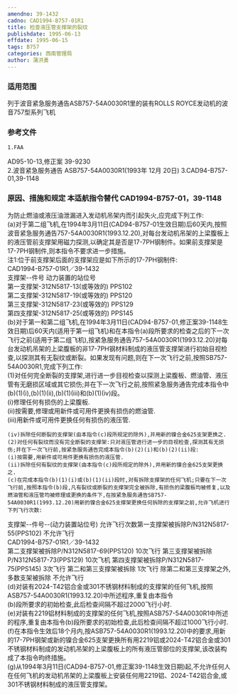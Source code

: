 ```yaml
---
amendno: 39-1432  
cadno: CAD1994-B757-01R1  
title: 检查液压管支撑架的裂纹  
publishdate: 1995-06-13  
effdate: 1995-06-15  
tags: B757  
categories: 西南管理局  
author: 蒲洪勇  
---
```

  
### 适用范围  
列于波音紧急服务通告ASB757-54A0030R1里的装有ROLLS ROYCE发动机的波音757型系列飞机  
  
<!--more-->  
### 参考文件  
    1.FAA  
AD95-10-13,修正案 39-9230  
    2.波音紧急服务通告 ASB757-54A0030R1(1993年 12月 20日)     3.CAD94-B757-01,39-1148  
  
### 原因、措施和规定 本适航指令替代 CAD1994-B757-01，39-1148  
为防止燃油或液压油泄漏进入发动机吊架内而引起失火,应完成下列工作:  
    (a)对于第二组飞机,在1994年3月11日(CAD94-B757-01生效日期)后60天内,按照波音紧急服务通告757-54A0030R1(1993.12.20),对每台发动机吊架的上梁腹板上的液压管前支撑架用磁力探测,以确定其是否是17-7PH钢制件。如果前支撑架是17-7PH钢制件,则本指令不要求进一步措施。  
    注1:位于前支撑架后面的支撑架应是如下所示的17-7PH钢制件:  
  CAD1994-B757-01R1／39-1432  
      支撑架--件号   动力装置的站位号  
第一支撑架-312N5817-13(或等效的)  PPS102  
第二支撑架-312N5817-19(或等效的)  PPS120  
第三支撑架-312N5817-23(或等效的)  PPS129  
第四支撑架-312N5817-25(或等效的)  PPS145  
    (b)对于第一和第二组飞机,在1994年3月11日(CAD94-B757-01,修正案39-1148生效日期)后60天内(适用于第一组飞机)和在本指令(a)段所要求的检查之后的下一次飞行之前(适用于第二组飞机),按紧急服务通告757-54A0030R1(1993.12.20)对每台发动机吊架的上梁腹板的非17-7PH钢材料制成的液压管支撑架进行初始目视检查,以探测其有无裂纹或断裂。如果发现有问题,则在下一次飞行之前,按照SB757-54A0030R1,完成下列工作:  
    (1)对任何完全断裂的支撑架,进行进一步目视检查以探测上梁腹板、燃油管、液压管有无磨损区域或其它损伤;并在下一次飞行之前,按照紧急服务通告完成本指令中(b)(1)(i),(b)(1)(ii),(b)(1)(iii)和(b)(1)(iv)段。  
    (i)修理任何有损伤的上梁腹板.  
    (ii)按需要,修理或用新件或可用件更换有损伤的燃油管.  
    (iii)用新件或可用件更换任何有损伤的液压管.  
  
    (iv)拆除任何断裂的支撑架(由本指令(c)段所规定的除外),并用新的镍合金625支架更换之.  
    (2)对任何有裂纹而没有完全断裂的支撑架:只对液压管进行进一步的目视检查,探测其有无损伤;并在下一次飞行前,按紧急服务通告完成本指令(b)(2)(i)和(b)(2)(ii)段:  
    (i)按需要,用新件或可用件更换有损伤的液压管.  
    (ii)拆除任何有裂纹的支撑架(由本指令(c)段所规定的除外),并用新的镍合金625支架更换之.  
    (c)在完成本指令(b)(1)(i)或(b)(1)(ii)段时,对有拆除支撑架的任何飞机;只要在下一次飞行前,按照本指令(b)段,凡有裂纹或断裂的支撑架完全被拆除,有损伤的梁腹板均被修复,以及燃油管和液压管均被修理或更换的条件下,在按紧急服务通告SB757-54A0030R1(1993.12.20)用新的镍合金625支撑架更换任何拆除的支撑架之前,允许飞机进行下列飞行次数:  
  
 支撑架--件号--(动力装置站位号)  允许飞行次数第一支撑架被拆除P/N312N5817-55(PPS102) 不允许飞行  
  CAD1994-B757-01R1／39-1432  
 第二支撑架被拆除P/N312N5817-69(PPS120) 10次飞行  第三支撑架被拆除P/N312N5817-73(PPS129) 10次飞机 第四支撑架被拆除P/N312N5817-75(PPS145) 3次飞行  第二和第三支撑架被拆除  1次飞行  除第二和第三支撑架之外,多数支架被拆除  不允许飞行  
    (d)对装有2024-T42铝合金或301不锈钢材料制成的支撑架的任何飞机,按照ASB757-54A0030R1(1993.12.20)中所述程序,重复由本指令  
(b)段所要求的初始检查,此后检查间隔不超过2000飞行小时.  
    (e)对装有2219铝材料制成的支撑架的任何飞机,按照ASB757-54A0030R1中所述的程序,重复由本指令(b)段所要求的初始检查,此后检查间隔不超过1000飞行小时.  
(f)在本指令生效后18个月内,按ASB757-54A0030R1(1993.12.20)中的要求,用新的17-7PH钢架或新的镍合金625支架更换所有用2219铝或2024-T42铝合金或301不锈钢材料制成的发动机吊架的上梁腹板上的所有液压管部位的支撑架,该改装构成了本指令昀终措施。  
    (g)从1994年3月11日(CAD94-B757-01,修正案39-1148生效日期)起,不允许任何人在任何飞机的发动机吊架的上梁腹板上安装任何用2219铝、2024-T42铝合金,或301不锈钢材料制成的液压管支撑架。  
  
